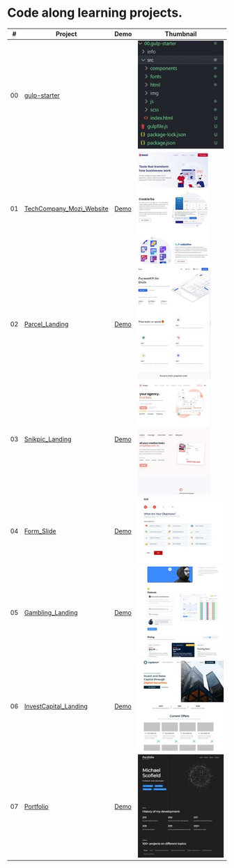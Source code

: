 # Code along learning projects.

|  #  | Project  | Demo          |Thumbnail|
| :-: | -------- | ------------- |---------|
|00| [gulp-starter](https://github.com/xml12333/HTML_SCSS_JS/tree/main/00.gulp-starter)| | ![Thumbnail](00.gulp-starter/info/info_thumbnail.jpg)|
|01| [TechCompany_Mozi_Website](https://github.com/xml12333/HTML_SCSS_JS/tree/main/01.TechCompany_Mozi_Website)| [Demo](https://nikt.com.ua/projects/htmlScssJs/01.TechCompany_Mozi_Website/)| ![Thumbnail](01.TechCompany_Mozi_Website/info/info_thumbnail.jpg)|
|02| [Parcel_Landing](https://github.com/xml12333/HTML_SCSS_JS/tree/main/02.Parcel_Landing)| [Demo](https://nikt.com.ua/projects/htmlScssJs/02.Parcel_Landing/)| ![Thumbnail](02.Parcel_Landing/info/info_thumbnail.jpg)|
|03| [Snikpic_Landing](https://github.com/xml12333/HTML_SCSS_JS/tree/main/03.Snikpic_Landing)| [Demo](https://nikt.com.ua/projects/htmlScssJs/03.Snikpic_Landing/)| ![Thumbnail](03.Snikpic_Landing/info/info_thumbnail.jpg)|
|04| [Form_Slide](https://github.com/xml12333/HTML_SCSS_JS/tree/main/04.Form_Slide)| [Demo](https://nikt.com.ua/projects/htmlScssJs/04.Form_Slide/)| ![Thumbnail](04.Form_Slide/info/info_thumbnail.jpg)|
|05| [Gambling_Landing](https://github.com/xml12333/HTML_SCSS_JS/tree/main/05.Gambling_Landing)| [Demo](https://nikt.com.ua/projects/htmlScssJs/05.Gambling_Landing/)| ![Thumbnail](05.Gambling_Landing/info/info_thumbnail.jpg)|
|06| [InvestCapital_Landing](https://github.com/xml12333/HTML_SCSS_JS/tree/main/06.InvestCapital_Landing)| [Demo](https://nikt.com.ua/projects/htmlScssJs/06.InvestCapital_Landing/)| ![Thumbnail](06.InvestCapital_Landing/info/info_thumbnail.jpg)|
|07| [Portfolio](https://github.com/xml12333/HTML_SCSS_JS/tree/main/07.Portfolio)| [Demo](https://nikt.com.ua/projects/htmlScssJs/07.Portfolio/)| ![Thumbnail](07.Portfolio/info/info_thumbnail.jpg)|
